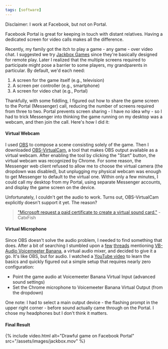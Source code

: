 ```yaml
---
tags: [software]
---
```

Disclaimer: I work at Facebook, but not on Portal.

Facebook Portal is great for keeping in touch with distant relatives.
Having a dedicated screen for video calls makes all the difference.

Recently, my family got the itch to play a game - any game - over video chat. I
suggested we try [Jackbox Games](https://www.jackboxgames.com/) since they're
basically designed for remote play. Later I realized that the multiple
screens required to participate might pose a barrier to some players, my
grandparents in particular. By default, we'd each need:

1. A screen for the game itself (e.g., television)
1. A screen per controller (e.g., smartphone)
1. A screen for video chat (e.g., Portal)

Thankfully, with some fiddling, I figured out how to share the game screen to
the Portal (Messenger) call, reducing the number of screens required from three
to two. Portal prevents screen sharing - I have no idea why - so I had
to trick Messenger into thinking the game running on my desktop was a webcam,
and then join the call. Here's how I did it:

#### Virtual Webcam

I used [OBS](https://obsproject.com/) to compose a scene
consisting solely of the game. Then I downloaded
[OBS-VirtualCam](https://github.com/CatxFish/obs-virtual-cam), a tool that makes
OBS output available as a virtual webcam. After enabling the tool by clicking
the "Start" button, the virtual webcam was recognized by Chrome. For some
reason, the Messenger web client refused to allow me to choose the virtual
camera (the dropdown was disabled), but unplugging my physical webcam was enough
to get Messenger to default to the virtual one. Within only a few minutes, I
could call my desktop from my Portal, using separate Messenger accounts, and
display the game screen on the device.

Unfortunately, I couldn't get the audio
to work. Turns out, OBS-VirtualCam explicitly doesn't support it yet. The
reason?
> ["Microsoft request a paid
certificate to create a virtual sound
card."](https://github.com/CatxFish/obs-virtual-cam/issues/38) -CatxFish

#### Virtual Microphone

Since OBS doesn't solve the audio problem, I needed to find something that
does. After a bit of searching I stumbled upon a
[few](https://obsproject.com/forum/threads/obs-as-an-audio-input-virtualcam-but-for-audio.116802/)
[threads](https://obsproject.com/forum/threads/desktop-audio-from-virtual-cam.83763/)
mentioning [VB-Audio Voicemeeter Banana](https://www.vb-audio.com/Voicemeeter/banana.htm),
a virtual audio mixer, and decided to give it a go. It's like OBS, but for
audio. I watched a [YouTube video](https://www.youtube.com/watch?v=8c1LPeyVjdE)
to learn the basics and quickly figured out a simple setup that requires nearly
zero configuration:
- Point the game audio at Voicemeeter Banana Virtual Input (advanced
  sound settings)
- Set the Chrome microphone to Voicemeeter Banana Virtual Output (from the
  dropdown)

One note: I had to select a main output device - the flashing prompt in the
upper right corner - before sound actually came through on the Portal. I
chose my headphones but I don't think it matters.

#### Final Result

{% include video.html
  alt="Drawful game on Facebook Portal"
  src="/assets/images/jackbox.mov"
%}
